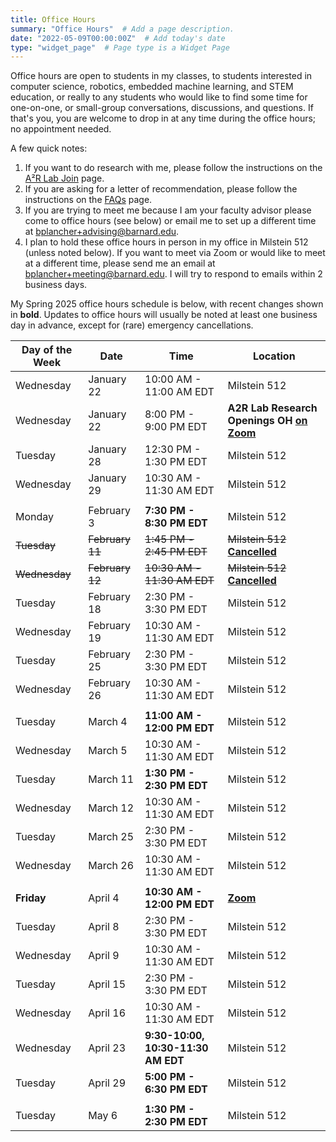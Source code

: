 ```yaml
---
title: Office Hours
summary: "Office Hours"  # Add a page description.
date: "2022-05-09T00:00:00Z"  # Add today's date
type: "widget_page"  # Page type is a Widget Page
---
```


Office hours are open to students in my classes, to students interested in computer science, robotics, embedded machine learning, and STEM education, or really to any students who would like to find some time for one-on-one, or small-group conversations, discussions, and questions. If that's you, you are welcome to drop in at any time during the office hours; no appointment needed.

A few quick notes:
1. If you want to do research with me, please follow the instructions on the [A²R Lab Join](https://a2r-lab.org/join) page.
2. If you are asking for a letter of recommendation, please follow the instructions on the [FAQs](/faqs) page.
3. If you are trying to meet me because I am your faculty advisor please come to office hours (see below) or email me to set up a different time at [bplancher+advising@barnard.edu](mailto:bplancher+advising@barnard.edu).
4. I plan to hold these office hours in person in my office in Milstein 512 (unless noted below). If you want to meet via Zoom or would like to meet at a different time, please send me an email at [bplancher+meeting@barnard.edu](mailto:bplancher+meeting@barnard.edu). I will try to respond to emails within 2 business days.

My Spring 2025 office hours schedule is below, with recent changes shown in **bold**. Updates to office hours will usually be noted at least one business day in advance, except for (rare) emergency cancellations.

| Day of the Week | Date             | Time                        | Location      |
|-----------------|------------------|-----------------------------|---------------|
| Wednesday       | January 22       | 10:00 AM - 11:00 AM EDT     | Milstein 512  |
| Wednesday       | January 22       | 8:00 PM - 9:00 PM EDT       | **A2R Lab Research Openings OH [on Zoom](https://brianplancher.com/zoom)**  |
| Tuesday         | January 28       | 12:30 PM - 1:30 PM EDT      | Milstein 512  |
| Wednesday       | January 29       | 10:30 AM - 11:30 AM EDT     | Milstein 512  |
|                 |                  |                             |               |
| Monday          | February 3       | **7:30 PM - 8:30 PM EDT**   | Milstein 512  |
| ~~Tuesday~~     | ~~February 11~~  | ~~1:45 PM - 2:45 PM EDT~~   | ~~Milstein 512~~ [**Cancelled**](#) |
| ~~Wednesday~~   | ~~February 12~~  | ~~10:30 AM - 11:30 AM EDT~~ | ~~Milstein 512~~ [**Cancelled**](#) |
| Tuesday         | February 18      | 2:30 PM - 3:30 PM EDT       | Milstein 512  |
| Wednesday       | February 19      | 10:30 AM - 11:30 AM EDT     | Milstein 512  |
| Tuesday         | February 25      | 2:30 PM - 3:30 PM EDT       | Milstein 512  |
| Wednesday       | February 26      | 10:30 AM - 11:30 AM EDT     | Milstein 512  |
|                 |                  |                             |               |
| Tuesday         | March 4          | **11:00 AM - 12:00 PM EDT** | Milstein 512  |
| Wednesday       | March 5          | 10:30 AM - 11:30 AM EDT     | Milstein 512  |
| Tuesday         | March 11         | **1:30 PM - 2:30 PM EDT**   | Milstein 512  |
| Wednesday       | March 12         | 10:30 AM - 11:30 AM EDT     | Milstein 512  |
| Tuesday         | March 25         | 2:30 PM - 3:30 PM EDT       | Milstein 512  |
| Wednesday       | March 26         | 10:30 AM - 11:30 AM EDT     | Milstein 512  |
|                 |                  |                             |               |
| **Friday**      | April 4          | **10:30 AM - 12:00 PM EDT**  | **[Zoom](https://brianplancher.com/zoom)** |
| Tuesday         | April 8          | 2:30 PM - 3:30 PM EDT       | Milstein 512  |
| Wednesday       | April 9          | 10:30 AM - 11:30 AM EDT     | Milstein 512  |
| Tuesday         | April 15         | 2:30 PM - 3:30 PM EDT       | Milstein 512  |
| Wednesday       | April 16         | 10:30 AM - 11:30 AM EDT     | Milstein 512  |
| Wednesday       | April 23         | **9:30-10:00, 10:30-11:30 AM EDT**  | Milstein 512  |
| Tuesday         | April 29         | **5:00 PM - 6:30 PM EDT**       | Milstein 512  |
|                 |                  |                             |               |
| Tuesday         | May 6            | **1:30 PM - 2:30 PM EDT**   | Milstein 512  |

<!--
| Day of the Week | Date             | Time                        | Location      |
|-----------------|------------------|-----------------------------|---------------|
| **Thursday**    | **September 5**  | **12:00 PM - 2:00 PM EDT**  | **At the [CU CS Reseach Fair](https://www.cs.columbia.edu/research-fair-fall-2024/) (CSB 452)** |
| Monday          | September 9      | 2:35 PM - 4:00 PM EDT       | Milstein 512  |
| Wednesday       | September 11     | 12:30 PM - 12:55 PM EDT     | Milstein 512  |
| Monday          | September 16     | 2:35 PM - 4:00 PM EDT       | Milstein 512  |
| Wednesday       | September 18     | 12:30 PM - 12:55 PM EDT     | Milstein 512  |
| Monday          | September 23     | 2:35 PM - 4:00 PM EDT       | Milstein 512  |
| Wednesday       | September 25     | 12:30 PM - 12:55 PM EDT     | Milstein 512  |
| Monday          | September 30     | 2:35 PM - 4:00 PM EDT       | Milstein 512  |
|                 |                  |                             |               |
| Wednesday       | October 2        | 12:30 PM - 12:55 PM EDT     | Milstein 512  |
| Monday          | October 7        | 2:35 PM - 4:00 PM EDT       | Milstein 512  |
| Wednesday       | October 9        | 12:30 PM - 12:55 PM EDT     | Milstein 512  |
| Monday          | October 14       | 2:35 PM - 4:00 PM EDT       | Milstein 512  |
| Wednesday       | October 16       | 12:30 PM - 12:55 PM EDT     | Milstein 512  |
| Monday          | October 21       | 2:35 PM - 4:00 PM EDT       | Milstein 512  |
| Wednesday       | October 23       | **Canceled Confernece Travel** | Milstein 512  |
| Monday          | October 28       | 2:35 PM - 4:00 PM EDT       | Milstein 512  |
| Wednesday       | October 30       | 12:30 PM - 12:55 PM EDT     | Milstein 512  |
|                 |                  |                             |               |
| Monday          | November 4       | **Canceled University Holiday** | Milstein 512  |
| Wednesday       | November 6       | **11:30 AM - 11:55 AM EDT** | Milstein 512  |
| Monday          | November 11      | **2:35 PM - 3:00 PM EDT**   | Milstein 512  |
| Monday          | November 11      | **4:00 PM - 4:30 PM EDT**   | Milstein 512  |
| Wednesday       | November 13      | 12:30 PM - 12:55 PM EDT     | Milstein 512  |
| Monday          | November 18      | **8:00 PM - 9:30 PM EDT**   | [Zoom](https://brianplancher.com/zoom)|
| Wednesday       | November 20      | **11:35 AM - 12:05 PM EDT** | Milstein 512  |
| Monday          | November 25      | 2:35 PM - 4:00 PM EDT       | Milstein 512  |
| Wednesday       | November 27      | **Canceled University Holiday** | Milstein 512  |
|                 |                  |                             |               |
| Monday          | December 2       | 2:35 PM - 4:00 PM EDT       | Milstein 512  |
| Monday          | December 9       | 2:35 PM - 4:00 PM EDT       | Milstein 512  |
-->

<!--
| Day of the Week | Date             | Time                        | Location      |
|-----------------|------------------|-----------------------------|---------------|
| **Thursday**    | **January 18**   | **2:15 PM - 3:15 PM EDT**   | Milstein 512  |
| Wednesday       | January 24       | **11:30 AM - 12:15 PM EDT** | Milstein 512  |
| **Thursday**    | **January 25**   | **10:15 AM - 11:00 AM EDT** | [Zoom](https://brianplancher.com/zoom) |
| Tuesday         | January 30       | 11:00 AM- 12:00 PM EDT      | Milstein 512  |
| Wednesday       | January 31       | 11:30 AM- 12:30 PM EDT      | Milstein 512  |
|                 |                  |                             |               |
| Tuesday         | February 6       | **10:30 AM- 11:30 AM EDT**  | Milstein 512  |
| Wednesday       | February 7       | **2:30 PM- 3:30 PM EDT**    | Milstein 512  |
| Tuesday         | February 13      | **11:00 AM- 1:00 PM EDT**   | Milstein 512  |
| Tuesday         | February 20      | 11:00 AM- 12:00 PM EDT      | Milstein 512  |
| Wednesday       | February 21      | 11:30 AM- 12:30 PM EDT      | Milstein 512  |
| Tuesday         | February 27      | **12:30 PM- 1:30 PM EDT**   | Milstein 512  |
| Wednesday       | February 28      | 11:30 AM- 12:30 PM EDT      | Milstein 512  |
|                 |                  |                             |               |
| Tuesday         | March 5          | 11:00 AM- 12:00 PM EDT      | Milstein 512  |
| Wednesday       | March 6          | 11:30 AM- 12:30 PM EDT      | Milstein 512  |
| *Spring Break*  | *Spring Break*   | *Spring Break*              | *Spring Break*|
| Tuesday         | March 19         | 11:00 AM- 12:00 PM EDT      | Milstein 512  |
| Wednesday       | March 20         | 11:30 AM- 12:30 PM EDT      | Milstein 512  |
| **Thursday**    | **March 28**     | **12:45 AM- 2:15 PM EDT**   | [Zoom](https://brianplancher.com/zoom) |
|                 |                  |                             |               |
| Tuesday         | April 2          | 11:00 AM- 12:00 PM EDT      | Milstein 512  |
| Wednesday       | April 3          | 11:30 AM- 12:30 PM EDT      | Milstein 512  |
| **~~Tuesday~~** | **~~April 9~~**  | **~~11:00 AM- 12:00 PM EDT~~** | **~~Milstein 512~~**  |
| Wednesday       | April 10         | **10:30 AM- 12:30 PM EDT**  | Milstein 512  |
| Tuesday         | April 16         | **11:00 AM- 11:50 AM EDT**  | Milstein 512  |
| Wednesday       | April 17         | 11:30 AM- 12:30 PM EDT      | Milstein 512  |
| Tuesday         | April 23         | **3:30 PM- 4:00 PM EDT**    | Milstein 512  |
| Wednesday       | April 24         | 11:30 AM- 12:30 PM EDT      | Milstein 512  |
|                 |                  |                             |               |
| Tuesday         | April 30         | **11:00 AM- 12:45 PM EDT**  | Milstein 512  |
-->

<!--
**For Fall 2023, my office hours will begin the semester by appointment only and generally over [Zoom](/zoom) as I will be on parental course release.**
-->

<!--
For Spring 2023, my office hours will generally be Monday 2:30-3PM and Wednesday 10:00am-11:30AM (originally 10-12 on Wednesdays), with changes and cancellations due to scheduling conflicts or holidays. The full schedule is below, with changes shown in **bold**. Updates to office hours will usually be noted at least a 48 hours in advance, except for (rare) emergency cancellations.

| Day of the Week | Date             | Time                        | Location      |
|-----------------|------------------|-----------------------------|---------------|
| **Tuesday**     | **January 17**   | **4:00 PM - 6:00 PM EDT**   | Milstein 512  |
| Wednesday       | January 25       | 10:00 AM - 12:00 PM EDT     | Milstein 512  |
|                 |                  |                             |               |
| Wednesday       | February 1       | 10:00 AM - 12:00 PM EDT     | Milstein 503  |
| **Thursday**    | **February 9**   | **11:00 AM - 1:00 PM EDT**  | [**Zoom**](/zoom) |
| Wednesday       | February 15      | 10:00 AM - 12:00 PM EDT     | Milstein 503  |
| **Tuesday**     | **February 21**  | **4:30 PM - 5:30 PM EDT**   | **Milstein 512**  |
| Wednesday       | February 22      | **11-11:30 AM, 12:30-1 PM EDT** | Milstein 503  |
|                 |                  |                             |               |
| **Tuesday**     | **February 28**  | **4:00 PM - 6:00 PM EDT**   | Milstein 503  |
| **Thursday**    | **March 2**      | **5:00 PM - 5:30 PM EDT**   | [**Zoom**](/zoom) |
| **Monday**      | **March 6**      | **2:30 PM - 3:00 PM EDT**   | **Diana LL**  |
| **Tuesday**     | **March 7**      | **3:30-4:30, 6-7 PM EDT**   | Milstein 503  |
| *Spring Break*  | *Spring Break*   | *Spring Break*              | *Spring Break*|
| **Monday**      | **March 20**     | **5:00 PM - 6:00 PM EDT**   | [**Zoom**](/zoom) |
| Wednesday       | March 22         | **10:30 AM - 11:30 AM EDT** | [**Zoom**](/zoom) |
| Monday      	  | March 27         | 2:30 PM - 3:00 PM EDT       | Milstein 512  |
| ~~Wednesday~~   | ~~March 29~~     | ~~10:00 AM - 11:30 AM EDT~~ | ~~Milstein 503~~  |
|                 |                  |                             |               |
| Monday      	  | April 3          | 2:30 PM - 3:00 PM EDT       | Milstein 512  |
| Wednesday       | April 5          | 10:00 AM - 11:30 AM EDT     | Milstein 503  |
| Monday      	  | April 10         | **2:30 PM - 3:30 PM EDT**   | Milstein 512  |
| **Tuesday**     | **April 11**     | **11:30 AM - 12:30 PM EDT** | Milstein 503  |
| Monday      	  | April 17         | **8:30 PM - 9:30 PM EDT**   | Milstein 503  |
| Monday      	  | April 24         | **5:30 PM - 6:00 PM EDT**   | Milstein 512  |
| Wednesday       | April 26         | 10:00 AM - 11:30 AM EDT     | Milstein 503  |
|                 |                  |                             |               |
| Monday      	  | May 1            | 2:30 PM - 3:00 PM EDT       | Milstein 512  |
| **Tuesday**     | May 2            | 2:30 PM - 4:00 PM EDT       | Milstein 503  |
-->

<!--
For Fall 2022, my office hours were originally 11:00am-1:00pm or 2:00pm-4:00pm on Tuesdays, with some changes and cancellations due to schedule conflicts or holidays, but have moved to be a bit more sporadic to better account for student needs. The full schedule is below, with changes shown in **bold**. Updates to office hours will usually be noted at least a week in advance, except for (rare) emergency cancellations.

**Note that due to personal reasons, for November, I request that students mask during OHs.**
-->

<!--
| Day of the Week | Date             | Time                        | Location      |
|-----------------|------------------|-----------------------------|---------------|
| **Wednesday**   | **September 7**  | **2:00 PM - 4:00 PM EDT**   | Milstein 512  |
| Tuesday         | September 13     | 11:00 AM - 1:00 PM EDT      | Milstein 512  |
| Tuesday         | September 20     | 11:00 AM - 1:00 PM EDT      | Milstein 512  |
| **Wednesday**   | **September 28** | **4:00 PM - 6:00 PM EDT**   | Milstein 512  |
|                 |                  |                             |               |
| Tuesday         | October 4        | 11:00 AM - 1:00 PM EDT      | Milstein 512  |
| Tuesday         | October 11       | 11:00 AM - 1:00 PM EDT      | Milstein 512  |
| **Tuesday**     | **October 18**   | **2:00 PM - 4:00 PM EDT**   | Milstein 512  |
| Tuesday         | October 25       | 2:00 PM - 4:00 PM EDT       | Milstein 512  |
| **Monday**      | **October 31**   | **7:30 PM - 9:30 PM EDT**   | **DIA LL103** |
|                 |                  |                             |               |
| **Wednesday**   | **November 9**   | **4:00 PM - 6:00 PM EDT**   | Milstein 512  |
| **Monday**      | **November 14**  | **7:30 PM - 9:30 PM EDT**   | **Zoom Only** |
| **Monday**      | **November 21**  | **4:00 PM - 6:00 PM EDT**   | Milstein 512  |
| Tuesday         | November 29      | **5:00 PM - 7:00 PM EDT**   | Milstein 512  |
|                 |                  |                             |               |
| Tuesday         | December 6       | **12:00 PM - 2:00 PM EDT**  | Milstein 512  |
| Tuesday         | December 13      | **2:00 PM - 4:00 PM EDT**   | Milstein 512  |
-->